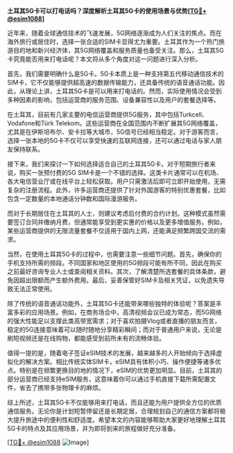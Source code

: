 **土耳其5G卡可以打电话吗？深度解析土耳其5G卡的使用场景与优势[[TG💪+ @esim1088](https://t.me/s/esim1088)]**

近年来，随着全球通信技术的飞速发展，5G网络逐渐成为人们关注的焦点。而在海外旅行或居住时，选择一张合适的SIM卡显得尤为重要。土耳其作为一个热门旅游目的地和新兴经济体，其5G网络覆盖和服务质量也备受关注。那么，土耳其5G卡究竟能否用来打电话呢？本文将从多个角度对这一问题进行深入分析。

首先，我们需要明确什么是5G卡。5G卡本质上是一种支持第五代移动通信技术的SIM卡，它不仅能够提供超高速的数据传输能力，还具备传统的语音通话功能。因此，从理论上讲，土耳其5G卡是可以用来打电话的。然而，实际使用情况会受到多种因素的影响，包括运营商的服务范围、设备兼容性以及用户的套餐选择等。

在土耳其，目前有几家主要的电信运营商提供5G服务，其中包括Turkcell、Vodafone和Türk Telekom。这些运营商在全国范围内不断扩展其5G网络覆盖，尤其是在伊斯坦布尔、安卡拉等大城市，5G信号已经相当稳定。对于游客而言，选择一张本地的5G卡不仅可以享受快速的互联网连接，还可以通过电话与家人朋友保持联系。

接下来，我们来探讨一下如何选择适合自己的土耳其5G卡。对于短期旅行者来说，购买一张预付费的5G SIM卡是一个不错的选择。这类卡片通常可以在机场、各大电信营业厅或在线平台上轻松获取。用户只需激活后即可立即开始使用，无需复杂的注册流程。此外，许多运营商还提供了针对外国游客的特别优惠套餐，比如包含一定数量的本地通话分钟数和国际漫游服务。

而对于长期居住在土耳其的人士，则建议考虑后付费的合约计划。这种模式虽然需要签订合同并缴纳月费，但通常能享受到更实惠的价格以及更多增值服务。例如，某些运营商提供的无限流量套餐不仅适用于国内上网，还能满足频繁跨国交流的需求。

当然，在使用土耳其5G卡的过程中，也需要注意一些细节问题。首先，确保你的手机支持所需的频段。不同国家和地区使用的5G频段可能有所不同，因此在购买之前最好咨询专业人士或查阅相关资料。其次，了解清楚所选套餐的具体条款，避免因超出限额而产生额外费用。最后，妥善保管好SIM卡及相关凭证，以免遗失导致无法正常使用。

除了传统的语音通话功能外，土耳其5G卡还能带来哪些独特的体验呢？答案是丰富多彩的应用场景。例如，在商务场合中，高清视频会议已成为常态，而5G网络的强大性能足以支撑此类高带宽需求；对于喜欢拍摄Vlog或者直播的朋友而言，稳定的5G连接意味着可以随时随地分享精彩瞬间；而对于普通用户来说，无论是刷短视频还是在线购物，都能感受到前所未有的流畅体验。

值得一提的是，随着电子签证eSIM技术的发展，越来越多的人开始倾向于选择虚拟化的解决方案。相比传统实体SIM卡，eSIM具有体积小巧、操作便捷等诸多优点。特别是在频繁更换目的地的情况下，eSIM的优势更加明显。目前，土耳其的部分运营商已经支持eSIM服务，这意味着你可以通过手机直接下载所需配置文件，省去了携带多张物理卡的麻烦。

综上所述，土耳其5G卡不仅能够用来打电话，而且还能为用户提供全方位的优质通信服务。无论你是计划短暂停留还是长期定居，合理规划自己的通信方案都将极大提升旅途中的便利性和舒适度。希望本文的内容能够帮助大家更好地理解土耳其5G卡的特点及其应用场景，并为即将到来的旅程做好充分准备。

[[TG💪+ @esim1088](https://t.me/s/esim1088) ![Image](https://i.postimg.cc/4NQfJmqS/Snipaste-2025-05-13-00-14-12.png)]